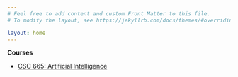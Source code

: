 ```yaml
---
# Feel free to add content and custom Front Matter to this file.
# To modify the layout, see https://jekyllrb.com/docs/themes/#overriding-theme-defaults

layout: home
---
```

**Courses**
- [CSC 665: Artificial Intelligence](https://www.tddevlin.com/csc665-fall23/)
